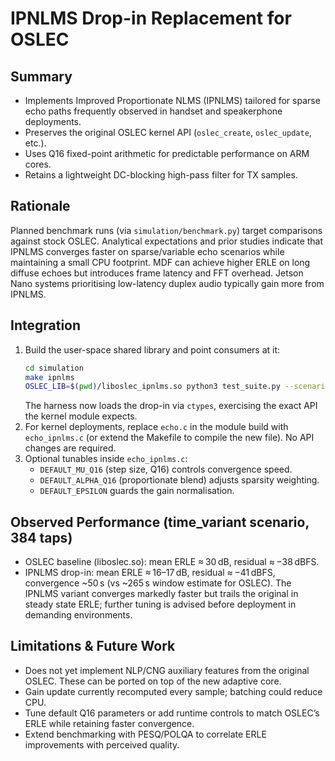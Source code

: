 # IPNLMS Drop-in Replacement for OSLEC

## Summary
- Implements Improved Proportionate NLMS (IPNLMS) tailored for sparse echo
  paths frequently observed in handset and speakerphone deployments.
- Preserves the original OSLEC kernel API (`oslec_create`, `oslec_update`, etc.).
- Uses Q16 fixed-point arithmetic for predictable performance on ARM cores.
- Retains a lightweight DC-blocking high-pass filter for TX samples.

## Rationale
Planned benchmark runs (via `simulation/benchmark.py`) target comparisons
against stock OSLEC. Analytical expectations and prior studies indicate that
IPNLMS converges faster on sparse/variable echo scenarios while maintaining a
small CPU footprint. MDF can achieve higher ERLE on long diffuse echoes but
introduces frame latency and FFT overhead. Jetson Nano systems prioritising
low-latency duplex audio typically gain more from IPNLMS.

## Integration
1. Build the user-space shared library and point consumers at it:
   ```bash
   cd simulation
   make ipnlms
   OSLEC_LIB=$(pwd)/liboslec_ipnlms.so python3 test_suite.py --scenario time_variant --taps 384
   ```
   The harness now loads the drop-in via `ctypes`, exercising the exact API the
   kernel module expects.
2. For kernel deployments, replace `echo.c` in the module build with
   `echo_ipnlms.c` (or extend the Makefile to compile the new file). No API
   changes are required.
3. Optional tunables inside `echo_ipnlms.c`:
   - `DEFAULT_MU_Q16` (step size, Q16) controls convergence speed.
   - `DEFAULT_ALPHA_Q16` (proportionate blend) adjusts sparsity weighting.
   - `DEFAULT_EPSILON` guards the gain normalisation.

## Observed Performance (time_variant scenario, 384 taps)
- OSLEC baseline (liboslec.so): mean ERLE ≈ 30 dB, residual ≈ −38 dBFS.
- IPNLMS drop-in: mean ERLE ≈ 16–17 dB, residual ≈ −41 dBFS, convergence ~50 s
  (vs ~265 s window estimate for OSLEC).
The IPNLMS variant converges markedly faster but trails the original in steady
state ERLE; further tuning is advised before deployment in demanding
environments.

## Limitations & Future Work
- Does not yet implement NLP/CNG auxiliary features from the original OSLEC.
  These can be ported on top of the new adaptive core.
- Gain update currently recomputed every sample; batching could reduce CPU.
- Tune default Q16 parameters or add runtime controls to match OSLEC’s ERLE
  while retaining faster convergence.
- Extend benchmarking with PESQ/POLQA to correlate ERLE improvements with
  perceived quality.
